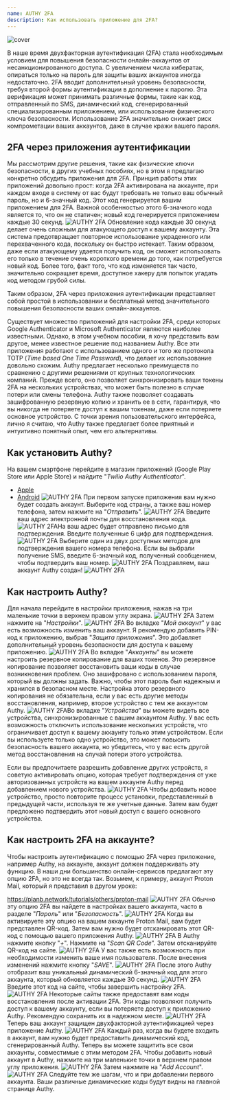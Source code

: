 ```yaml
---
name: AUTHY 2FA
description: Как использовать приложение для 2FA?
---
```

![cover](assets/cover.webp)

В наше время двухфакторная аутентификация (2FA) стала необходимым условием для повышения безопасности онлайн-аккаунтов от несанкционированного доступа. С увеличением числа кибератак, опираться только на пароль для защиты ваших аккаунтов иногда недостаточно. 2FA вводит дополнительный уровень безопасности, требуя второй формы аутентификации в дополнение к паролю. Эта верификация может принимать различные формы, такие как код, отправленный по SMS, динамический код, сгенерированный специализированным приложением, или использование физического ключа безопасности. Использование 2FA значительно снижает риск компрометации ваших аккаунтов, даже в случае кражи вашего пароля.

## 2FA через приложения аутентификации

Мы рассмотрим другие решения, такие как физические ключи безопасности, в других учебных пособиях, но в этом я предлагаю конкретно обсудить приложения для 2FA. Принцип работы этих приложений довольно прост: когда 2FA активирована на аккаунте, при каждом входе в систему от вас будут требовать не только ваш обычный пароль, но и 6-значный код. Этот код генерируется вашим приложением для 2FA. Важной особенностью этого 6-значного кода является то, что он не статичен; новый код генерируется приложением каждые 30 секунд.
![AUTHY 2FA](assets/notext/01.webp)
Обновление кода каждые 30 секунд делает очень сложным для атакующего доступ к вашему аккаунту. Эта система предотвращает повторное использование украденного или перехваченного кода, поскольку он быстро истекает. Таким образом, даже если атакующему удается получить код, он сможет использовать его только в течение очень короткого времени до того, как потребуется новый код. Более того, факт того, что код изменяется так часто, значительно сокращает время, доступное хакеру для попыток угадать код методом грубой силы.

Таким образом, 2FA через приложения аутентификации представляет собой простой в использовании и бесплатный метод значительного повышения безопасности ваших онлайн-аккаунтов.

Существует множество приложений для настройки 2FA, среди которых Google Authenticator и Microsoft Authenticator являются наиболее известными. Однако, в этом учебном пособии, я хочу представить вам другое, менее известное решение под названием Authy. Все эти приложения работают с использованием одного и того же протокола TOTP (*Time based One Time Password*), что делает их использование довольно схожим.
Authy предлагает несколько преимуществ по сравнению с другими решениями от крупных технологических компаний. Прежде всего, оно позволяет синхронизировать ваши токены 2FA на нескольких устройствах, что может быть полезно в случае потери или смены телефона. Authy также позволяет создавать зашифрованную резервную копию и хранить ее в сети, гарантируя, что вы никогда не потеряете доступ к вашим токенам, даже если потеряете основное устройство. С точки зрения пользовательского интерфейса, лично я считаю, что Authy также предлагает более приятный и интуитивно понятный опыт, чем его альтернативы.

## Как установить Authy?

На вашем смартфоне перейдите в магазин приложений (Google Play Store или Apple Store) и найдите "*Twilio Authy Authenticator*".

- [Apple](https://apps.apple.com/us/app/twilio-authy/id494168017)
- [Android](https://play.google.com/store/apps/details?id=com.authy.authy)
![AUTHY 2FA](assets/notext/02.webp)
При первом запуске приложения вам нужно будет создать аккаунт. Выберите код страны, а также ваш номер телефона, затем нажмите на "*Отправить*".
![AUTHY 2FA](assets/notext/03.webp)
Введите ваш адрес электронной почты для восстановления кода.
![AUTHY 2FA](assets/notext/04.webp)На ваш адрес будет отправлено письмо для подтверждения. Введите полученные 6 цифр для подтверждения.
![AUTHY 2FA](assets/notext/05.webp)
Выберите один из двух доступных методов для подтверждения вашего номера телефона. Если вы выбрали получение SMS, введите 6-значный код, полученный сообщением, чтобы подтвердить ваш номер.
![AUTHY 2FA](assets/notext/06.webp)
Поздравляем, ваш аккаунт Authy создан!
![AUTHY 2FA](assets/notext/07.webp)
## Как настроить Authy?

Для начала перейдите в настройки приложения, нажав на три маленькие точки в верхнем правом углу экрана.
![AUTHY 2FA](assets/notext/08.webp)
Затем нажмите на "*Настройки*".
![AUTHY 2FA](assets/notext/09.webp)
Во вкладке "*Мой аккаунт*" у вас есть возможность изменить ваш аккаунт. Я рекомендую добавить PIN-код к приложению, выбрав "*Защита приложения*". Это добавляет дополнительный уровень безопасности для доступа к вашему приложению.
![AUTHY 2FA](assets/notext/10.webp)
Во вкладке "*Аккаунты*" вы можете настроить резервное копирование для ваших токенов. Это резервное копирование позволяет восстановить ваши коды в случае возникновения проблем. Оно зашифровано с использованием пароля, который вы должны задать. Важно, чтобы этот пароль был надежным и хранился в безопасном месте. Настройка этого резервного копирования не обязательна, если у вас есть другие методы восстановления, например, второе устройство с тем же аккаунтом Authy.
![AUTHY 2FA](assets/notext/11.webp)Во вкладке "*Устройства*" вы можете видеть все устройства, синхронизированные с вашим аккаунтом Authy. У вас есть возможность отключить использование нескольких устройств, что ограничивает доступ к вашему аккаунту только этим устройством. Если вы используете только одно устройство, это может повысить безопасность вашего аккаунта, но убедитесь, что у вас есть другой метод восстановления на случай потери этого устройства.

Если вы предпочитаете разрешить добавление других устройств, я советую активировать опцию, которая требует подтверждения от уже авторизованных устройств на вашем аккаунте Authy перед добавлением нового устройства.
![AUTHY 2FA](assets/notext/12.webp)
Чтобы добавить новое устройство, просто повторите процесс установки, представленный в предыдущей части, используя те же учетные данные. Затем вам будет предложено подтвердить этот новый доступ с вашего основного устройства.

## Как настроить 2FA на аккаунте?

Чтобы настроить аутентификацию с помощью 2FA через приложение, например Authy, на аккаунте, аккаунт должен поддерживать эту функцию. В наши дни большинство онлайн-сервисов предлагают эту опцию 2FA, но это не всегда так. Возьмем, к примеру, аккаунт Proton Mail, который я представил в другом уроке:

https://planb.network/tutorials/others/proton-mail
![AUTHY 2FA](assets/notext/13.webp)
Обычно эту опцию 2FA вы найдете в настройках вашего аккаунта, часто в разделе "*Пароль*" или "*Безопасность*".
![AUTHY 2FA](assets/notext/14.webp)
Когда вы активируете эту опцию на вашем аккаунте Proton Mail, вам будет представлен QR-код. Затем вам нужно будет отсканировать этот QR-код с помощью вашего приложения Authy.
![AUTHY 2FA](assets/notext/15.webp)
В Authy нажмите кнопку "*+*".
Нажмите на "*Scan QR Code*". Затем отсканируйте QR-код на сайте. ![AUTHY 2FA](assets/notext/17.webp)
У вас также есть возможность при необходимости изменить ваше имя пользователя. После внесения изменений нажмите кнопку "*SAVE*".
![AUTHY 2FA](assets/notext/18.webp)
После этого Authy отобразит ваш уникальный динамический 6-значный код для этого аккаунта, который обновляется каждые 30 секунд.
![AUTHY 2FA](assets/notext/19.webp)
Введите этот код на сайте, чтобы завершить настройку 2FA.
![AUTHY 2FA](assets/notext/20.webp)
Некоторые сайты также предоставят вам коды восстановления после активации 2FA. Эти коды позволяют получить доступ к вашему аккаунту, если вы потеряете доступ к приложению Authy. Рекомендую сохранить их в надежном месте.
![AUTHY 2FA](assets/notext/21.webp) Теперь ваш аккаунт защищен двухфакторной аутентификацией через приложение Authy.
![AUTHY 2FA](assets/notext/22.webp)
Каждый раз, когда вы будете входить в аккаунт, вам нужно будет предоставить динамический код, сгенерированный Authy. Теперь вы можете защитить все свои аккаунты, совместимые с этим методом 2FA. Чтобы добавить новый аккаунт в Authy, нажмите на три маленькие точки в верхнем правом углу приложения.
![AUTHY 2FA](assets/notext/23.webp)
Затем нажмите на "*Add Account*".
![AUTHY 2FA](assets/notext/24.webp)
Следуйте тем же шагам, что и при добавлении первого аккаунта. Ваши различные динамические коды будут видны на главной странице Authy.